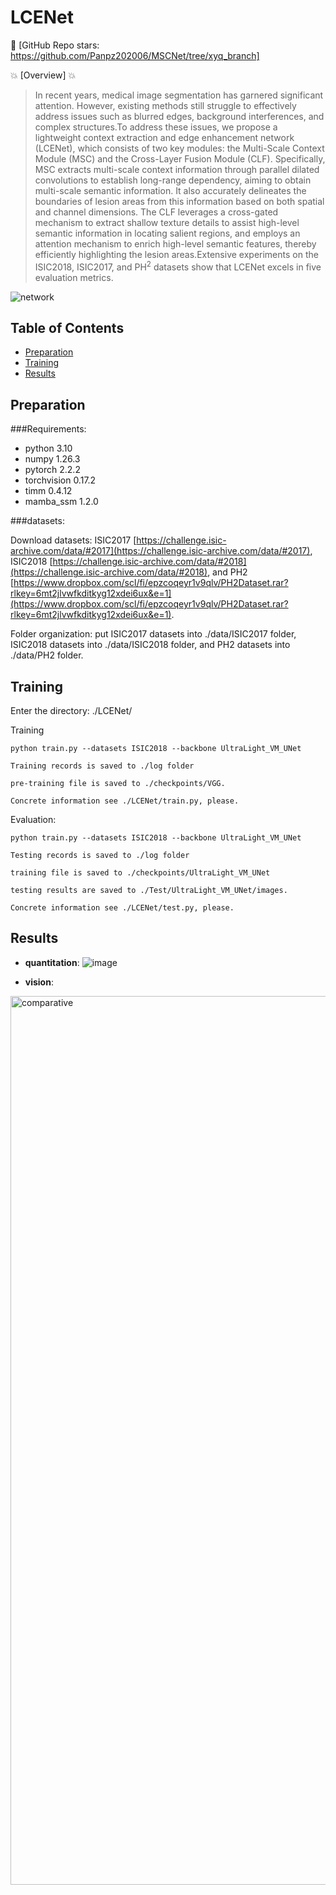 # LCENet

👋 [GitHub Repo stars: https://github.com/Panpz202006/MSCNet/tree/xyq_branch]

💥 [Overview] 💥

> In recent years, medical image segmentation has garnered significant attention. However, existing methods still struggle to effectively address issues such as blurred edges, background interferences, and complex structures.To address these issues, we propose a lightweight context extraction and edge enhancement network (LCENet), which consists of two key modules: the Multi-Scale Context Module (MSC) and the Cross-Layer Fusion Module (CLF). Specifically, MSC extracts multi-scale context information through parallel dilated convolutions to establish long-range dependency, aiming to obtain multi-scale semantic information. It also accurately delineates the boundaries of lesion areas from this information based on both spatial and channel dimensions. The CLF leverages a cross-gated mechanism to extract shallow texture details to assist high-level semantic information in locating salient regions, and employs an attention mechanism to enrich high-level semantic features, thereby efficiently highlighting the lesion areas.Extensive experiments on the ISIC2018, ISIC2017, and PH$^{2}$ datasets show that LCENet excels in five evaluation metrics.

![network](https://github.com/user-attachments/assets/deeb9bdd-903c-410b-9e6b-84cbc549c848)



## Table of Contents

- [Preparation](#Preparation)
- [Training](#Training)
- [Results](#Results)


## Preparation

###Requirements: 

- python 3.10
- numpy 1.26.3
- pytorch 2.2.2
- torchvision 0.17.2
- timm 0.4.12
- mamba_ssm 1.2.0

###datasets: 

Download datasets: ISIC2017 [https://challenge.isic-archive.com/data/#2017](https://challenge.isic-archive.com/data/#2017), ISIC2018 [https://challenge.isic-archive.com/data/#2018](https://challenge.isic-archive.com/data/#2018), and PH2 [https://www.dropbox.com/scl/fi/epzcoqeyr1v9qlv/PH2Dataset.rar?rlkey=6mt2jlvwfkditkyg12xdei6ux&e=1](https://www.dropbox.com/scl/fi/epzcoqeyr1v9qlv/PH2Dataset.rar?rlkey=6mt2jlvwfkditkyg12xdei6ux&e=1).

Folder organization: put ISIC2017 datasets into ./data/ISIC2017 folder, ISIC2018 datasets into ./data/ISIC2018 folder, and PH2 datasets into ./data/PH2 folder.
  
## Training

Enter the directory: ./LCENet/ 

Training

```
python train.py --datasets ISIC2018 --backbone UltraLight_VM_UNet

Training records is saved to ./log folder

pre-training file is saved to ./checkpoints/VGG.

Concrete information see ./LCENet/train.py, please. 
```

Evaluation:

```
python train.py --datasets ISIC2018 --backbone UltraLight_VM_UNet

Testing records is saved to ./log folder

training file is saved to ./checkpoints/UltraLight_VM_UNet

testing results are saved to ./Test/UltraLight_VM_UNet/images.

Concrete information see ./LCENet/test.py, please. 
```
  
## Results

- **quantitation**:
![image](https://github.com/user-attachments/assets/db408a6a-8ecf-4f7c-8a42-2f3f2f41ba29)


- **vision**:
<img width="1422" alt="comparative" src="https://github.com/user-attachments/assets/6ddae633-2daa-45f2-b661-76bbb280bf17">
